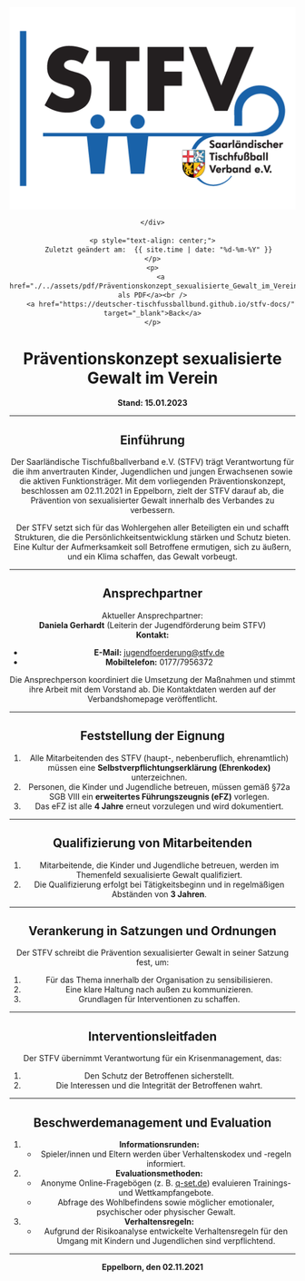 <div class="html-only" style="text-align: center;">
    <div class="title" style="text-align: center;">
        <img src="images/STFV-LOGO.png" alt="STFV Logo" style="display: block; margin: 0 auto;" />
        
    </div>

    <p style="text-align: center;">
       Zuletzt geändert am:  {{ site.time | date: "%d-%m-%Y" }}
    </p>
    <p>
        <a href="./../assets/pdf/Präventionskonzept_sexualisierte_Gewalt_im_Verein.pdf="_blank">Download als PDF</a><br />
        <a href="https://deutscher-tischfussballbund.github.io/stfv-docs/" target="_blank">Back</a>
    </p>
</div>


# Präventionskonzept sexualisierte Gewalt im Verein

**Stand: 15.01.2023**

---

## Einführung

Der Saarländische Tischfußballverband e.V. (STFV) trägt Verantwortung für die ihm anvertrauten Kinder, Jugendlichen und jungen Erwachsenen sowie die aktiven Funktionsträger. Mit dem vorliegenden Präventionskonzept, beschlossen am 02.11.2021 in Eppelborn, zielt der STFV darauf ab, die Prävention von sexualisierter Gewalt innerhalb des Verbandes zu verbessern. 

Der STFV setzt sich für das Wohlergehen aller Beteiligten ein und schafft Strukturen, die die Persönlichkeitsentwicklung stärken und Schutz bieten. Eine Kultur der Aufmerksamkeit soll Betroffene ermutigen, sich zu äußern, und ein Klima schaffen, das Gewalt vorbeugt.

---

## Ansprechpartner

Aktueller Ansprechpartner:  
**Daniela Gerhardt** (Leiterin der Jugendförderung beim STFV)  
**Kontakt:**  
- **E-Mail:** jugendfoerderung@stfv.de  
- **Mobiltelefon:** 0177/7956372  

Die Ansprechperson koordiniert die Umsetzung der Maßnahmen und stimmt ihre Arbeit mit dem Vorstand ab. Die Kontaktdaten werden auf der Verbandshomepage veröffentlicht.

---

## Feststellung der Eignung

1. Alle Mitarbeitenden des STFV (haupt-, nebenberuflich, ehrenamtlich) müssen eine **Selbstverpflichtungserklärung (Ehrenkodex)** unterzeichnen.
2. Personen, die Kinder und Jugendliche betreuen, müssen gemäß §72a SGB VIII ein **erweitertes Führungszeugnis (eFZ)** vorlegen.
3. Das eFZ ist alle **4 Jahre** erneut vorzulegen und wird dokumentiert.

---

## Qualifizierung von Mitarbeitenden

1. Mitarbeitende, die Kinder und Jugendliche betreuen, werden im Themenfeld sexualisierte Gewalt qualifiziert.
2. Die Qualifizierung erfolgt bei Tätigkeitsbeginn und in regelmäßigen Abständen von **3 Jahren**.

---

## Verankerung in Satzungen und Ordnungen

Der STFV schreibt die Prävention sexualisierter Gewalt in seiner Satzung fest, um:

1. Für das Thema innerhalb der Organisation zu sensibilisieren.
2. Eine klare Haltung nach außen zu kommunizieren.
3. Grundlagen für Interventionen zu schaffen.

---

## Interventionsleitfaden

Der STFV übernimmt Verantwortung für ein Krisenmanagement, das:

1. Den Schutz der Betroffenen sicherstellt.
2. Die Interessen und die Integrität der Betroffenen wahrt.

---

## Beschwerdemanagement und Evaluation

1. **Informationsrunden:**
   - Spieler/innen und Eltern werden über Verhaltenskodex und -regeln informiert.
2. **Evaluationsmethoden:**
   - Anonyme Online-Fragebögen (z. B. [q-set.de](https://www.q-set.de/)) evaluieren Trainings- und Wettkampfangebote.
   - Abfrage des Wohlbefindens sowie möglicher emotionaler, psychischer oder physischer Gewalt.
3. **Verhaltensregeln:**
   - Aufgrund der Risikoanalyse entwickelte Verhaltensregeln für den Umgang mit Kindern und Jugendlichen sind verpflichtend.

---

**Eppelborn, den 02.11.2021**
